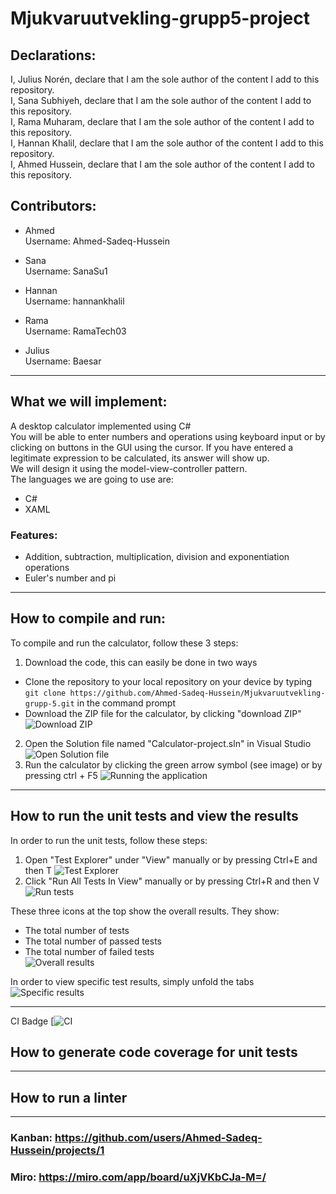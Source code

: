 # Mjukvaruutvekling-grupp5-project

## Declarations:
I, Julius Norén, declare that I am the sole author of the content I add to this repository. \
I, Sana Subhiyeh, declare that I am the sole author of the content I add to this repository. \
I, Rama Muharam, declare that I am the sole author of the content I add to this repository. \
I, Hannan Khalil, declare that I am the sole author of the content I add to this repository. \
I, Ahmed Hussein, declare that I am the sole author of the content I add to this repository.


## Contributors: 
- Ahmed \
Username: Ahmed-Sadeq-Hussein

- Sana\
Username: SanaSu1

- Hannan\
Username: hannankhalil

- Rama\
Username: RamaTech03

- Julius\
Username: Baesar



---

## What we will implement:
A desktop calculator implemented using C# \
You will be able to enter numbers and operations using keyboard input or by clicking on buttons in the GUI using the cursor. If you have entered a legitimate expression to be calculated, its answer will show up. \
We will design it using the model-view-controller pattern. \
The languages we are going to use are:
- C# 
- XAML

### Features:
- Addition, subtraction, multiplication, division and exponentiation operations
- Euler's number and pi

---

## How to compile and run:
To compile and run the calculator, follow these 3 steps:
1. Download the code, this can easily be done in two ways
 - Clone the repository to your local repository on your device by typing `git clone https://github.com/Ahmed-Sadeq-Hussein/Mjukvaruutvekling-grupp-5.git` in the command prompt
 - Download the ZIP file for the calculator, by clicking "download ZIP"\
 ![Download ZIP](https://cdn.discordapp.com/attachments/1221090555405008978/1225146693310218331/image.png?ex=66332f85&is=6631de05&hm=d4cc1e61e1d423c2ed83277ddc81bf654b497d48024639c5e49707a291a87dca&)
2. Open the Solution file named "Calculator-project.sln" in Visual Studio ![Open Solution file](https://cdn.discordapp.com/attachments/1221090555405008978/1225149096503935026/image.png?ex=663331c2&is=6631e042&hm=c5237a3e0f408967294e9024a8ed0bdae2f41c8b18101d72c432744b24e2d452&)
3. Run the calculator by clicking the green arrow symbol (see image) or by pressing ctrl + F5 ![Running the application](https://cdn.discordapp.com/attachments/1221090555405008978/1225150263602446336/image.png?ex=663332d9&is=6631e159&hm=7b18bf0cdf22f13953c2b47852bdc796c90785391f5273462899452881cb6ac6&)

---
## How to run the unit tests and view the results
In order to run the unit tests, follow these steps:
1. Open "Test Explorer" under "View" manually or by pressing Ctrl+E and then T ![Test Explorer](https://cdn.discordapp.com/attachments/1221090555405008978/1235150186477518900/image.png?ex=663352c0&is=66320140&hm=e58fa10feb842d702489e66d34eb2c2cb26f1cb94bbe9ffd5e6b22694dffb670&)
2. Click "Run All Tests In View" manually or by pressing Ctrl+R and then V ![Run tests](https://cdn.discordapp.com/attachments/1221090555405008978/1235155980288000060/image.png?ex=66335825&is=663206a5&hm=a97c79d1ee57f79f5511d31a60e4d1299da90a3c4e22444c347e96f24d37e135&)

These three icons at the top show the overall results.
They show:
- The total number of tests
- The total number of passed tests
- The total number of failed tests\
![Overall results](https://cdn.discordapp.com/attachments/1221090555405008978/1235152675189035028/image.png?ex=66335511&is=66320391&hm=a0b4e057aeba17d53cebfbc31965c294e885db22d4aad8c551f74fa8ec32b4d8&)

In order to view specific test results, simply unfold the tabs ![Specific results](https://cdn.discordapp.com/attachments/1221090555405008978/1235154431918739540/image.png?ex=663356b4&is=66320534&hm=33084432dcbb07164a16ad713f4dc2185ac5f96212a41cb8e3056f4fdf033fd3&)

---
CI Badge
[![CI](https://github.com/Ahmed-Sadeq-Hussein/Mjukvaruutvekling-grupp-5.git)

## How to generate code coverage for unit tests

---

## How to run a linter
---

### Kanban: https://github.com/users/Ahmed-Sadeq-Hussein/projects/1
### Miro: https://miro.com/app/board/uXjVKbCJa-M=/

